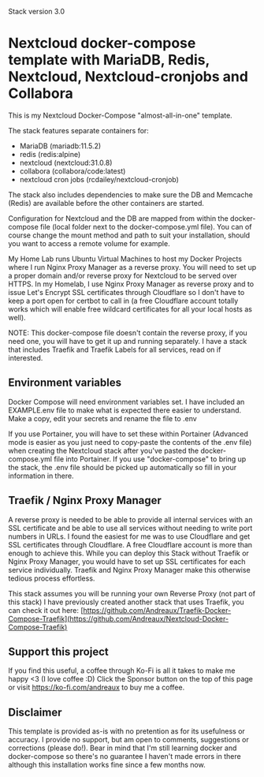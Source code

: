 Stack version 3.0

# Nextcloud docker-compose template with MariaDB, Redis, Nextcloud, Nextcloud-cronjobs and Collabora

This is my Nextcloud Docker-Compose "almost-all-in-one" template.

The stack features separate containers for:
- MariaDB (mariadb:11.5.2)
- redis (redis:alpine)
- nextcloud (nextcloud:31.0.8)
- collabora (collabora/code:latest)
- nextcloud cron jobs (rcdailey/nextcloud-cronjob)

The stack also includes dependencies to make sure the DB and Memcache (Redis) are available before the other containers are started.

Configuration for Nextcloud and the DB are mapped from within the docker-compose file (local folder next to the docker-compose.yml file). You can of course change the mount method and path to suit your installation, should you want to access a remote volume for example.

My Home Lab runs Ubuntu Virtual Machines to host my Docker Projects where I run Nginx Proxy Manager as a reverse proxy. You will need to set up a proper domain and/or reverse proxy for Nextcloud to be served over HTTPS. In my Homelab, I use Nginx Proxy Manager as reverse proxy and to issue Let's Encrypt SSL certificates through Cloudflare so I don't have to keep a port open for certbot to call in (a free Cloudflare account totally works which will enable free wildcard certificates for all your local hosts as well).

NOTE:
This docker-compose file doesn't contain the reverse proxy, if you need one, you will have to get it up and running separately. I have a stack that includes Traefik and Traefik Labels for all services, read on if interested.

## Environment variables

Docker Compose will need environment variables set. I have included an EXAMPLE.env file to make what is expected there easier to understand. Make a copy, edit your secrets and rename the file to .env

If you use Portainer, you will have to set these within Portainer (Advanced mode is easier as you just need to copy-paste the contents of the .env file) when creating the Nextcloud stack after you've pasted the docker-compose.yml file into Portainer. If you use "docker-compose" to bring up the stack, the .env file should be picked up automatically so fill in your information in there.

## Traefik / Nginx Proxy Manager

A reverse proxy is needed to be able to provide all internal services with an SSL certificate and be able to use all services without needing to write port numbers in URLs. I found the easiest for me was to use Cloudflare and get SSL certificates through Cloudflare. A free Cloudflare account is more than enough to achieve this. While you can deploy this Stack without Traefik or Nginx Proxy Manager, you would have to set up SSL certificates for each service individually. Traefik and Nginx Proxy Manager make this otherwise tedious process effortless.

This stack assumes you will be running your own Reverse Proxy (not part of this stack)
I have previously created another stack that uses Traefik, you can check it out here: [https://github.com/Andreaux/Traefik-Docker-Compose-Traefik](https://github.com/Andreaux/Nextcloud-Docker-Compose-Traefik)

## Support this project

If you find this useful, a coffee through Ko-Fi is all it takes to make me happy <3 (I love coffee :D) Click the Sponsor button on the top of this page or visit https://ko-fi.com/andreaux to buy me a coffee.

## Disclaimer

This template is provided as-is with no pretention as for its usefulness or accuracy. I provide no support, but am open to comments, suggestions or corrections (please do!). Bear in mind that I'm still learning docker and docker-compose so there's no guarantee I haven't made errors in there although this installation works fine since a few months now.
